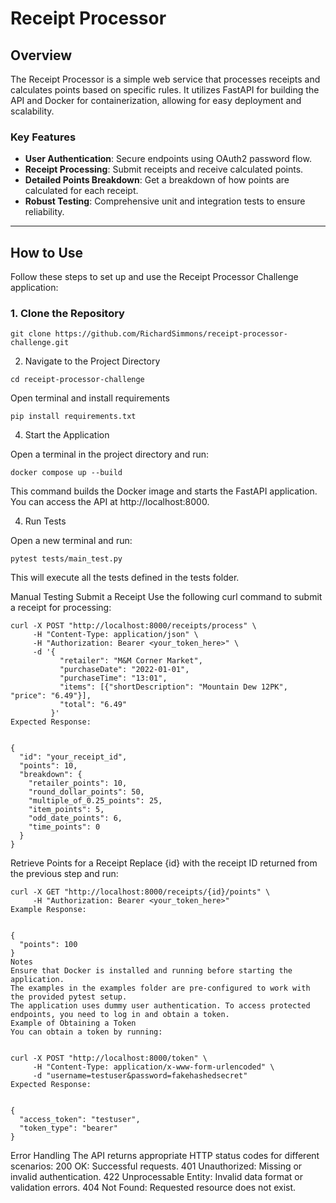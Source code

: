 # Receipt Processor

## Overview

The Receipt Processor is a simple web service that processes receipts and calculates points based on specific rules. It utilizes FastAPI for building the API and Docker for containerization, allowing for easy deployment and scalability.

### Key Features
- **User Authentication**: Secure endpoints using OAuth2 password flow.
- **Receipt Processing**: Submit receipts and receive calculated points.
- **Detailed Points Breakdown**: Get a breakdown of how points are calculated for each receipt.
- **Robust Testing**: Comprehensive unit and integration tests to ensure reliability.

---

## How to Use

Follow these steps to set up and use the Receipt Processor Challenge application:

### 1. Clone the Repository
```
git clone https://github.com/RichardSimmons/receipt-processor-challenge.git
```
2. Navigate to the Project Directory
```
cd receipt-processor-challenge
```
Open terminal and install requirements
```
pip install requirements.txt
```

4. Start the Application

Open a terminal in the project directory and run:
```
docker compose up --build
```
This command builds the Docker image and starts the FastAPI application. You can access the API at http://localhost:8000.


4. Run Tests

Open a new terminal and run:
```
pytest tests/main_test.py
```
This will execute all the tests defined in the tests folder.


Manual Testing
Submit a Receipt
Use the following curl command to submit a receipt for processing:

```
curl -X POST "http://localhost:8000/receipts/process" \
     -H "Content-Type: application/json" \
     -H "Authorization: Bearer <your_token_here>" \
     -d '{
           "retailer": "M&M Corner Market",
           "purchaseDate": "2022-01-01",
           "purchaseTime": "13:01",
           "items": [{"shortDescription": "Mountain Dew 12PK", "price": "6.49"}],
           "total": "6.49"
         }'
Expected Response:


{
  "id": "your_receipt_id",
  "points": 10,
  "breakdown": {
    "retailer_points": 10,
    "round_dollar_points": 50,
    "multiple_of_0.25_points": 25,
    "item_points": 5,
    "odd_date_points": 6,
    "time_points": 0
  }
}
```
Retrieve Points for a Receipt
Replace {id} with the receipt ID returned from the previous step and run:

```
curl -X GET "http://localhost:8000/receipts/{id}/points" \
     -H "Authorization: Bearer <your_token_here>"
Example Response:


{
  "points": 100
}
Notes
Ensure that Docker is installed and running before starting the application.
The examples in the examples folder are pre-configured to work with the provided pytest setup.
The application uses dummy user authentication. To access protected endpoints, you need to log in and obtain a token.
Example of Obtaining a Token
You can obtain a token by running:


curl -X POST "http://localhost:8000/token" \
     -H "Content-Type: application/x-www-form-urlencoded" \
     -d "username=testuser&password=fakehashedsecret"
Expected Response:


{
  "access_token": "testuser",
  "token_type": "bearer"
}
```
Error Handling
The API returns appropriate HTTP status codes for different scenarios:
200 OK: Successful requests.
401 Unauthorized: Missing or invalid authentication.
422 Unprocessable Entity: Invalid data format or validation errors.
404 Not Found: Requested resource does not exist.
